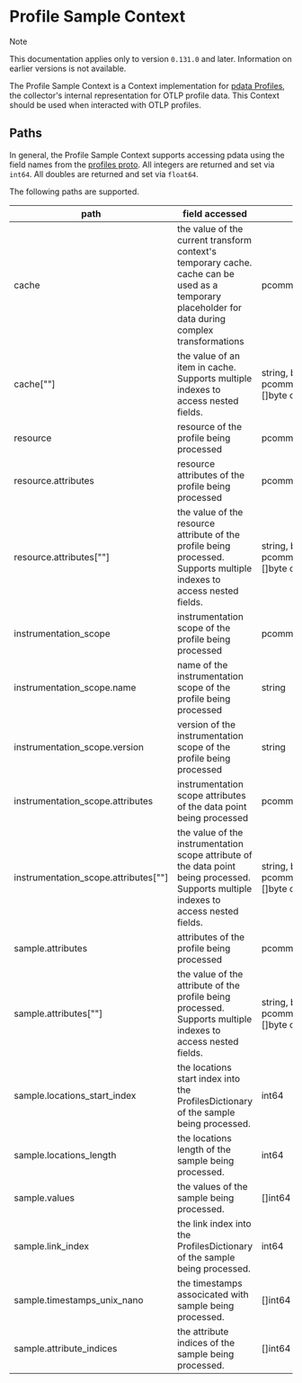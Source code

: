 # Profile Sample Context

> [!NOTE]
> This documentation applies only to version `0.131.0` and later. Information on earlier versions is not available.

The Profile Sample Context is a Context implementation for [pdata Profiles](https://github.com/open-telemetry/opentelemetry-collector/tree/main/pdata/pprofile), the collector's internal representation for OTLP profile data. This Context should be used when interacted with OTLP profiles.

## Paths
In general, the Profile Sample Context supports accessing pdata using the field names from the [profiles proto](https://github.com/open-telemetry/opentelemetry-proto/blob/main/opentelemetry/proto/profiles/v1development/profiles.proto).  All integers are returned and set via `int64`. All doubles are returned and set via `float64`.

The following paths are supported.

| path                                     | field accessed                                                                                                                                     | type                                                                    |
|------------------------------------------|----------------------------------------------------------------------------------------------------------------------------------------------------|-------------------------------------------------------------------------|
| cache                                    | the value of the current transform context's temporary cache. cache can be used as a temporary placeholder for data during complex transformations | pcommon.Map                                                             |
| cache\[""\]                              | the value of an item in cache. Supports multiple indexes to access nested fields.                                                                  | string, bool, int64, float64, pcommon.Map, pcommon.Slice, []byte or nil |
| resource                                 | resource of the profile being processed                                                                                                            | pcommon.Resource                                                        |
| resource.attributes                      | resource attributes of the profile being processed                                                                                                 | pcommon.Map                                                             |
| resource.attributes\[""\]                | the value of the resource attribute of the profile being processed. Supports multiple indexes to access nested fields.                             | string, bool, int64, float64, pcommon.Map, pcommon.Slice, []byte or nil |
| instrumentation_scope                    | instrumentation scope of the profile being processed                                                                                               | pcommon.InstrumentationScope                                            |
| instrumentation_scope.name               | name of the instrumentation scope of the profile being processed                                                                                   | string                                                                  |
| instrumentation_scope.version            | version of the instrumentation scope of the profile being processed                                                                                | string                                                                  |
| instrumentation_scope.attributes         | instrumentation scope attributes of the data point being processed                                                                                 | pcommon.Map                                                             |
| instrumentation_scope.attributes\[""\]   | the value of the instrumentation scope attribute of the data point being processed. Supports multiple indexes to access nested fields.             | string, bool, int64, float64, pcommon.Map, pcommon.Slice, []byte or nil |
| sample.attributes                        | attributes of the profile being processed                                                                                                          | pcommon.Map                                                             |
| sample.attributes\[""\]                  | the value of the attribute of the profile being processed. Supports multiple indexes to access nested fields.                                      | string, bool, int64, float64, pcommon.Map, pcommon.Slice, []byte or nil |
| sample.locations_start_index             | the locations start index into the ProfilesDictionary of the sample being processed.                                                               | int64                                                                   |
| sample.locations_length                  | the locations length of the sample being processed.                                                                                                | int64                                                                   |
| sample.values                            | the values of the sample being processed.                                                                                                          | []int64                                                                 |
| sample.link_index                        | the link index into the ProfilesDictionary of the sample being processed.                                                                          | int64                                                                   |
| sample.timestamps_unix_nano              | the timestamps associcated with sample being processed.                                                                                            | []int64                                                                 |
| sample.attribute_indices                 | the attribute indices of the sample being processed.                                                                                               | []int64                                                                 |
